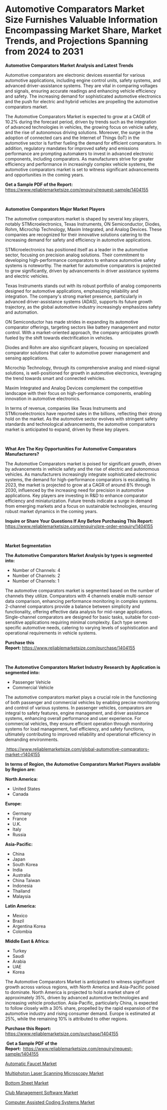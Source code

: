 <p><h1>Automotive Comparators Market Size Furnishes Valuable Information Encompassing Market Share, Market Trends, and Projections Spanning from 2024 to 2031</h1></p><p><strong>Automotive Comparators Market Analysis and Latest Trends</strong></p>
<p><p>Automotive comparators are electronic devices essential for various automotive applications, including engine control units, safety systems, and advanced driver-assistance systems. They are vital in comparing voltages and signals, ensuring accurate readings and enhancing vehicle efficiency and safety. The increasing demand for sophisticated automotive electronics and the push for electric and hybrid vehicles are propelling the automotive comparators market.</p><p>The Automotive Comparators Market is expected to grow at a CAGR of 10.2% during the forecast period, driven by trends such as the integration of advanced technologies in vehicles, the growing focus on vehicle safety, and the rise of autonomous driving solutions. Moreover, the surge in the adoption of connected cars and the Internet of Things (IoT) in the automotive sector is further fueling the demand for efficient comparators. In addition, regulatory mandates for improved safety and emissions performance are prompting automakers to invest in advanced electronic components, including comparators. As manufacturers strive for greater efficiency and performance in increasingly complex vehicle systems, the automotive comparators market is set to witness significant advancements and opportunities in the coming years.</p></p>
<p><strong>Get a Sample PDF of the Report:&nbsp;</strong> <a href="https://www.reliablemarketsize.com/enquiry/request-sample/1404155?utm_campaign=1790&utm_medium=2&utm_source=Github&utm_content=ia&utm_term=23102024&utm_id=automotive-comparators">https://www.reliablemarketsize.com/enquiry/request-sample/1404155</a></p>
<p>&nbsp;</p>
<p><strong>Automotive Comparators Major Market Players</strong></p>
<p><p>The automotive comparators market is shaped by several key players, notably STMicroelectronics, Texas Instruments, ON Semiconductor, Diodes, Rohm, Microchip Technology, Maxim Integrated, and Analog Devices. These companies are recognized for their innovative solutions catering to the increasing demand for safety and efficiency in automotive applications.</p><p>STMicroelectronics has positioned itself as a leader in the automotive sector, focusing on precision analog solutions. Their commitment to developing high-performance comparators to enhance automotive safety systems is noteworthy. The market for automotive comparators is projected to grow significantly, driven by advancements in driver assistance systems and electric vehicles.</p><p>Texas Instruments stands out with its robust portfolio of analog components designed for automotive applications, emphasizing reliability and integration. The company's strong market presence, particularly in advanced driver-assistance systems (ADAS), supports its future growth trajectory, as the global automotive industry increasingly emphasizes safety and automation.</p><p>ON Semiconductor has made strides in expanding its automotive comparator offerings, targeting sectors like battery management and motor control. With a market-oriented approach, the company anticipates growth fueled by the shift towards electrification in vehicles.</p><p>Diodes and Rohm are also significant players, focusing on specialized comparator solutions that cater to automotive power management and sensing applications.</p><p>Microchip Technology, through its comprehensive analog and mixed-signal solutions, is well-positioned for growth in automotive electronics, leveraging the trend towards smart and connected vehicles.</p><p>Maxim Integrated and Analog Devices complement the competitive landscape with their focus on high-performance components, enabling innovation in automotive electronics.</p><p>In terms of revenue, companies like Texas Instruments and STMicroelectronics have reported sales in the billions, reflecting their strong hold on the market. As the automotive sector evolves with stringent safety standards and technological advancements, the automotive comparators market is anticipated to expand, driven by these key players.</p></p>
<p>&nbsp;</p>
<p><strong>What Are The Key Opportunities For Automotive Comparators Manufacturers?</strong></p>
<p><p>The Automotive Comparators market is poised for significant growth, driven by advancements in vehicle safety and the rise of electric and autonomous vehicles. As manufacturers increasingly integrate sophisticated electronic systems, the demand for high-performance comparators is escalating. In 2023, the market is projected to grow at a CAGR of around 8% through 2030, influenced by the increasing need for precision in automotive applications. Key players are investing in R&D to enhance comparator efficiency and miniaturization. Future trends indicate a surge in demand from emerging markets and a focus on sustainable technologies, ensuring robust market dynamics in the coming years.</p></p>
<p><strong>Inquire or Share Your Questions If Any Before Purchasing This Report:</strong> <a href="https://www.reliablemarketsize.com/enquiry/pre-order-enquiry/1404155?utm_campaign=1790&utm_medium=2&utm_source=Github&utm_content=ia&utm_term=23102024&utm_id=automotive-comparators">https://www.reliablemarketsize.com/enquiry/pre-order-enquiry/1404155</a></p>
<p>&nbsp;</p>
<p><strong>Market Segmentation</strong></p>
<p><strong>The Automotive Comparators Market Analysis by types is segmented into:</strong></p>
<p><ul><li>Number of Channels: 4</li><li>Number of Channels: 2</li><li>Number of Channels: 1</li></ul></p>
<p><p>The automotive comparators market is segmented based on the number of channels they utilize. Comparators with 4 channels enable multi-sensor data comparison, enhancing performance monitoring in complex systems. 2-channel comparators provide a balance between simplicity and functionality, offering effective data analysis for mid-range applications. Single-channel comparators are designed for basic tasks, suitable for cost-sensitive applications requiring minimal complexity. Each type serves specific automotive needs, catering to varying levels of sophistication and operational requirements in vehicle systems.</p></p>
<p><strong>Purchase this Report:&nbsp;</strong><a href="https://www.reliablemarketsize.com/purchase/1404155?utm_campaign=1790&utm_medium=2&utm_source=Github&utm_content=ia&utm_term=23102024&utm_id=automotive-comparators">https://www.reliablemarketsize.com/purchase/1404155</a></p>
<p>&nbsp;</p>
<p><strong>The Automotive Comparators Market Industry Research by Application is segmented into:</strong></p>
<p><ul><li>Passenger Vehicle</li><li>Commercial Vehicle</li></ul></p>
<p><p>The automotive comparators market plays a crucial role in the functioning of both passenger and commercial vehicles by enabling precise monitoring and control of various systems. In passenger vehicles, comparators are integral to safety features, engine management, and driver assistance systems, enhancing overall performance and user experience. For commercial vehicles, they ensure efficient operation through monitoring systems for load management, fuel efficiency, and safety functions, ultimately contributing to improved reliability and operational efficiency in demanding environments.</p></p>
<p><a href="https://www.reliablemarketsize.com/global-automotive-comparators-market-r1404155?utm_campaign=1790&utm_medium=2&utm_source=Github&utm_content=ia&utm_term=23102024&utm_id=automotive-comparators">&nbsp;https://www.reliablemarketsize.com/global-automotive-comparators-market-r1404155</a></p>
<p><strong>In terms of Region, the Automotive Comparators Market Players available by Region are:</strong></p>
<p>
    <p> <strong> North America: </strong>
        <ul>
            <li>United States</li>
            <li>Canada</li>
        </ul>
        </p> 
    <p> <strong> Europe: </strong>
        <ul>
            <li>Germany</li>
            <li>France</li>
            <li>U.K.</li>
            <li>Italy</li>
            <li>Russia</li>
        </ul>
        </p> 
    <p> <strong> Asia-Pacific: </strong>
        <ul>
            <li>China</li>
            <li>Japan</li>
            <li>South Korea</li>
            <li>India</li>
            <li>Australia</li>
            <li>China Taiwan</li>
            <li>Indonesia</li>
            <li>Thailand</li>
            <li>Malaysia</li>
        </ul>
        </p> 
    <p> <strong> Latin America: </strong>
        <ul>
            <li>Mexico</li>
            <li>Brazil</li>
            <li>Argentina Korea</li>
            <li>Colombia</li>
        </ul>
        </p> 
    <p> <strong> Middle East & Africa: </strong>
        <ul>
            <li>Turkey</li>
            <li>Saudi</li>
            <li>Arabia</li>
            <li>UAE</li>
            <li>Korea</li>
        </ul>
    </p>
    </p>
<p><p>The Automotive Comparators Market is anticipated to witness significant growth across various regions, with North America and Asia-Pacific poised to dominate. North America is projected to hold a market share of approximately 35%, driven by advanced automotive technologies and increasing vehicle production. Asia-Pacific, particularly China, is expected to follow closely with a 30% share, propelled by the rapid expansion of the automotive industry and rising consumer demand. Europe is estimated at 25%, while the remaining 10% is attributed to other regions.</p></p>
<p><strong>Purchase this Report: </strong><a href="https://www.reliablemarketsize.com/purchase/1404155?utm_campaign=1790&utm_medium=2&utm_source=Github&utm_content=ia&utm_term=23102024&utm_id=automotive-comparators">https://www.reliablemarketsize.com/purchase/1404155</a></p>
<p>&nbsp;<strong>Get a Sample PDF of the Report:&nbsp;&nbsp;</strong><a href="https://www.reliablemarketsize.com/enquiry/request-sample/1404155?utm_campaign=1790&utm_medium=2&utm_source=Github&utm_content=ia&utm_term=23102024&utm_id=automotive-comparators">https://www.reliablemarketsize.com/enquiry/request-sample/1404155</a></p>
<p><strong></strong></p>
<p><p><a href="https://issuu.com/reportprime-2/docs/automatic-faucet-market-size-2030.p_75eaf420a53177?utm_campaign=1790&utm_medium=2&utm_source=Github&utm_content=ia&utm_term=23102024&utm_id=automotive-comparators">Automatic Faucet Market</a></p><p><a href="https://issuu.com/reportprime-2/docs/multiphoton-laser-scanning-microsco_7d34bd6dadf444?utm_campaign=1790&utm_medium=2&utm_source=Github&utm_content=ia&utm_term=23102024&utm_id=automotive-comparators">Multiphoton Laser Scanning Microscopy Market</a></p><p><a href="https://www.linkedin.com/pulse/bottom-sheet-market-global-insights-sales-trends-2024-2031-5hucc?utm_campaign=1790&utm_medium=2&utm_source=Github&utm_content=ia&utm_term=23102024&utm_id=automotive-comparators">Bottom Sheet Market</a></p><p><a href="https://www.linkedin.com/pulse/navigating-global-club-management-software-market-from-trends-fcckc?utm_campaign=1790&utm_medium=2&utm_source=Github&utm_content=ia&utm_term=23102024&utm_id=automotive-comparators">Club Management Software Market</a></p><p><a href="https://www.linkedin.com/pulse/digital-transformation-computer-assisted-coding-systems-industry-yhc9c?utm_campaign=1790&utm_medium=2&utm_source=Github&utm_content=ia&utm_term=23102024&utm_id=automotive-comparators">Computer Assisted Coding Systems Market</a></p></p>
